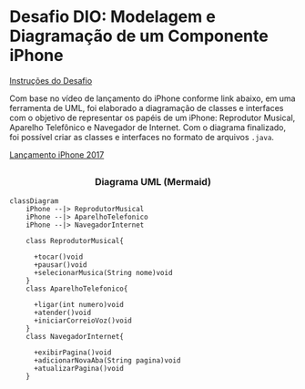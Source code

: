 # Desafio DIO: Modelagem e Diagramação de um Componente iPhone

[Instruções do Desafio](https://github.com/digitalinnovationone/trilha-java-basico/tree/main/desafios/poo)

Com base no vídeo de lançamento do iPhone conforme link abaixo, em uma ferramenta de UML, foi elaborado a diagramação de classes e interfaces com o objetivo de representar os papéis de um iPhone: Reprodutor Musical, Aparelho Telefônico e Navegador de Internet. Com o diagrama finalizado, foi possível criar as classes e interfaces no formato de arquivos ```.java```.

[Lançamento iPhone 2017](https://www.youtube.com/watch?v=9ou608QQRq8)

##

<h3 align=center>Diagrama UML (Mermaid)</h3>

```mermaid
classDiagram
    iPhone --|> ReprodutorMusical
    iPhone --|> AparelhoTelefonico
    iPhone --|> NavegadorInternet

    class ReprodutorMusical{
    
      +tocar()void
      +pausar()void
      +selecionarMusica(String nome)void
    }
    class AparelhoTelefonico{

      +ligar(int numero)void
      +atender()void
      +iniciarCorreioVoz()void
    }
    class NavegadorInternet{
      
      +exibirPagina()void
      +adicionarNovaAba(String pagina)void
      +atualizarPagina()void
    }
```

